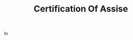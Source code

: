 ---
title: Certification Of Assise
letter: C
permalink: "/definitions/bld-certification-of-assise.html"
body: In
published_at: '2018-07-07'
source: Black's Law Dictionary 2nd Ed (1910)
layout: post
---